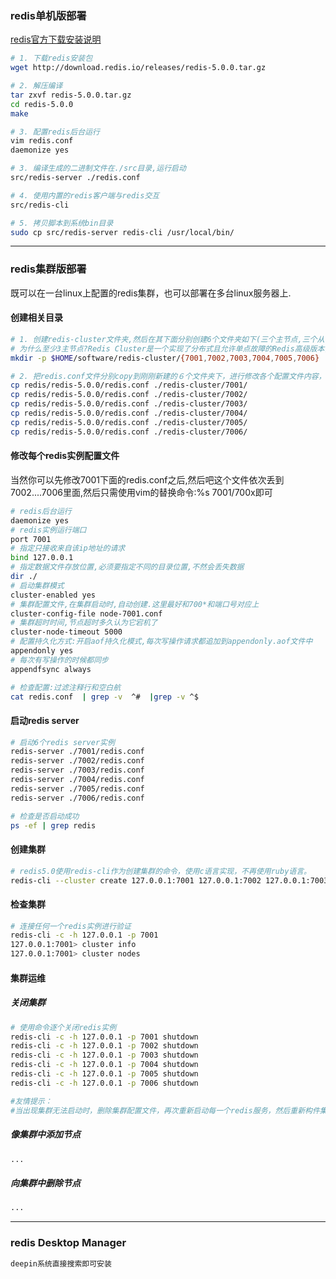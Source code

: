 ### redis单机版部署
[redis官方下载安装说明](https://redis.io/download)
```bash
# 1. 下载redis安装包
wget http://download.redis.io/releases/redis-5.0.0.tar.gz

# 2. 解压编译
tar zxvf redis-5.0.0.tar.gz
cd redis-5.0.0
make

# 3. 配置redis后台运行
vim redis.conf
daemonize yes

# 3. 编译生成的二进制文件在./src目录,运行启动
src/redis-server ./redis.conf

# 4. 使用内置的redis客户端与redis交互
src/redis-cli

# 5. 拷贝脚本到系统bin目录
sudo cp src/redis-server redis-cli /usr/local/bin/

```
---
### redis集群版部署
  既可以在一台linux上配置的redis集群，也可以部署在多台linux服务器上.
#### 创建相关目录
```bash
# 1. 创建redis-cluster文件夹,然后在其下面分别创建6个文件夹如下(三个主节点,三个从节点)
# 为什么至少3主节点?Redis Cluster是一个实现了分布式且允许单点故障的Redis高级版本，它没有中心节点，具有线性可伸缩的功能。至少三个节点，而且搭建多节点时，必须使用奇数个节点，否则会出现脑裂的情况，导致集群崩溃。
mkdir -p $HOME/software/redis-cluster/{7001,7002,7003,7004,7005,7006}

# 2. 把redis.conf文件分别copy到刚刚新建的６个文件夹下，进行修改各个配置文件内容，也就是700*下的每一个redis.conf文件进行修改
cp redis/redis-5.0.0/redis.conf ./redis-cluster/7001/
cp redis/redis-5.0.0/redis.conf ./redis-cluster/7002/
cp redis/redis-5.0.0/redis.conf ./redis-cluster/7003/
cp redis/redis-5.0.0/redis.conf ./redis-cluster/7004/
cp redis/redis-5.0.0/redis.conf ./redis-cluster/7005/
cp redis/redis-5.0.0/redis.conf ./redis-cluster/7006/
```
#### 修改每个redis实例配置文件
  当然你可以先修改7001下面的redis.conf之后,然后吧这个文件依次丢到7002....7006里面,然后只需使用vim的替换命令:%s 7001/700x即可
```bash
# redis后台运行
daemonize yes
# redis实例运行端口
port 7001
# 指定只接收来自该ip地址的请求
bind 127.0.0.1
# 指定数据文件存放位置,必须要指定不同的目录位置,不然会丢失数据
dir ./
# 启动集群模式
cluster-enabled yes
# 集群配置文件,在集群启动时,自动创建.这里最好和700*和端口号对应上
cluster-config-file node-7001.conf
# 集群超时时间,节点超时多久认为它宕机了
cluster-node-timeout 5000
# 配置持久化方式:开启aof持久化模式,每次写操作请求都追加到appendonly.aof文件中
appendonly yes
# 每次有写操作的时候都同步
appendfsync always

# 检查配置:过滤注释行和空白航
cat redis.conf  | grep -v  ^#  |grep -v ^$
```
#### 启动redis server
```bash
# 启动6个redis server实例
redis-server ./7001/redis.conf
redis-server ./7002/redis.conf
redis-server ./7003/redis.conf
redis-server ./7004/redis.conf
redis-server ./7005/redis.conf
redis-server ./7006/redis.conf

# 检查是否启动成功
ps -ef | grep redis

```
#### 创建集群
```bash
# redis5.0使用redis-cli作为创建集群的命令，使用c语言实现，不再使用ruby语言。
redis-cli --cluster create 127.0.0.1:7001 127.0.0.1:7002 127.0.0.1:7003 127.0.0.1:7004 127.0.0.1:7005 127.0.0.1:7006 --cluster-replicas 1
```
#### 检查集群
```bash
# 连接任何一个redis实例进行验证
redis-cli -c -h 127.0.0.1 -p 7001
127.0.0.1:7001> cluster info
127.0.0.1:7001> cluster nodes
```
#### 集群运维
##### 关闭集群
```bash
# 使用命令逐个关闭redis实例
redis-cli -c -h 127.0.0.1 -p 7001 shutdown
redis-cli -c -h 127.0.0.1 -p 7002 shutdown
redis-cli -c -h 127.0.0.1 -p 7003 shutdown
redis-cli -c -h 127.0.0.1 -p 7004 shutdown
redis-cli -c -h 127.0.0.1 -p 7005 shutdown
redis-cli -c -h 127.0.0.1 -p 7006 shutdown

#友情提示：
#当出现集群无法启动时，删除集群配置文件，再次重新启动每一个redis服务，然后重新构件集群环境。
```
##### 像集群中添加节点
```bash
...
```
##### 向集群中删除节点
```bash
...
```
---

### redis Desktop Manager
```bash
deepin系统直接搜索即可安装
```